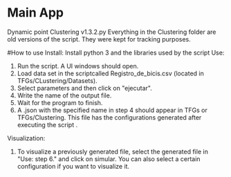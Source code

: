 # Main App
Dynamic point Clustering v1.3.2.py
Everything in the Clustering folder are old versions of the script. They were kept for tracking purposes.

#How to use
Install:
  Install python 3 and the libraries used by the script
Use:
  1. Run the script. A UI windows should open.
  2. Load data set in the scriptcalled Registro_de_bicis.csv (located in TFGs/CLustering/Datasets).
  3. Select parameters and then click on "ejecutar".
  4. Write the name of the output file.
  5. Wait for the program to finish.
  6. A .json with the specified name in step 4 should appear in TFGs or TFGs/Clustering. This file has the configurations generated after executing the script .

Visualization:
  1. To visualize a previously generated file, select the generated file in "Use: step 6." and click on simular. You can also select a certain configuration if you want to visualize it.

